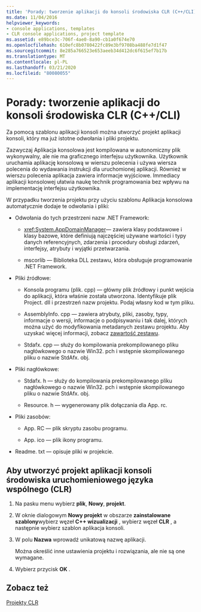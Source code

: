 ```yaml
---
title: 'Porady: tworzenie aplikacji do konsoli środowiska CLR (C++/CLI)'
ms.date: 11/04/2016
helpviewer_keywords:
- console applications, templates
- CLR console applications, project template
ms.assetid: e89bce3c-706f-4ae0-8a90-cb1a0f674e70
ms.openlocfilehash: 610efc8b0780422fc89e3bf9708ba488fe7d1f47
ms.sourcegitcommit: 8e285a766523e653aeeb34d412dc6f615ef7b17b
ms.translationtype: MT
ms.contentlocale: pl-PL
ms.lasthandoff: 03/21/2020
ms.locfileid: "80080055"
---
```

# <a name="how-to-create-clr-console-applications-ccli"></a>Porady: tworzenie aplikacji do konsoli środowiska CLR (C++/CLI)

Za pomocą szablonu aplikacji konsoli można utworzyć projekt aplikacji konsoli, który ma już istotne odwołania i pliki projektu.

Zazwyczaj Aplikacja konsolowa jest kompilowana w autonomiczny plik wykonywalny, ale nie ma graficznego interfejsu użytkownika. Użytkownik uruchamia aplikację konsolową w wierszu polecenia i używa wiersza polecenia do wydawania instrukcji dla uruchomionej aplikacji. Również w wierszu polecenia aplikacja zawiera informacje wyjściowe. Immediacy aplikacji konsolowej ułatwia naukę technik programowania bez wpływu na implementację interfejsu użytkownika.

W przypadku tworzenia projektu przy użyciu szablonu Aplikacja konsolowa automatycznie dodaje te odwołania i pliki:

- Odwołania do tych przestrzeni nazw .NET Framework:

   - <xref:System.AppDomainManager>— zawiera klasy podstawowe i klasy bazowe, które definiują najczęściej używane wartości i typy danych referencyjnych, zdarzenia i procedury obsługi zdarzeń, interfejsy, atrybuty i wyjątki przetwarzania.

   - mscorlib — Biblioteka DLL zestawu, która obsługuje programowanie .NET Framework.

- Pliki źródłowe:

   - Konsola programu (plik. cpp) — główny plik źródłowy i punkt wejścia do aplikacji, która właśnie została utworzona. Identyfikuje plik Project. dll i przestrzeń nazw projektu. Podaj własny kod w tym pliku.

   - AssemblyInfo. cpp — zawiera atrybuty, pliki, zasoby, typy, informacje o wersji, informacje o podpisywaniu i tak dalej, których można użyć do modyfikowania metadanych zestawu projektu. Aby uzyskać więcej informacji, zobacz [zawartość zestawu](/dotnet/framework/app-domains/assembly-contents).

   - Stdafx. cpp — służy do kompilowania prekompilowanego pliku nagłówkowego o nazwie Win32. pch i wstępnie skompilowanego pliku o nazwie StdAfx. obj.

- Pliki nagłówkowe:

   - Stdafx. h — służy do kompilowania prekompilowanego pliku nagłówkowego o nazwie Win32. pch i wstępnie skompilowanego pliku o nazwie StdAfx. obj.

   - Resource. h — wygenerowany plik dołączania dla App. rc.

- Pliki zasobów:

   - App. RC — plik skryptu zasobu programu.

   - App. ico — plik ikony programu.

- Readme. txt — opisuje pliki w projekcie.

## <a name="to-create-a-common-language-runtime-clr-console-app-project"></a>Aby utworzyć projekt aplikacji konsoli środowiska uruchomieniowego języka wspólnego (CLR)

1. Na pasku menu wybierz **plik**, **Nowy**, **projekt**.

1. W oknie dialogowym **Nowy projekt** w obszarze **zainstalowane szablony**wybierz węzeł  **C++ wizualizacji** , wybierz węzeł **CLR** , a następnie wybierz szablon aplikacja konsoli.

1. W polu **Nazwa** wprowadź unikatową nazwę aplikacji.

   Można określić inne ustawienia projektu i rozwiązania, ale nie są one wymagane.

1. Wybierz przycisk **OK** .

## <a name="see-also"></a>Zobacz też

[Projekty CLR](../build/reference/files-created-for-clr-projects.md)
